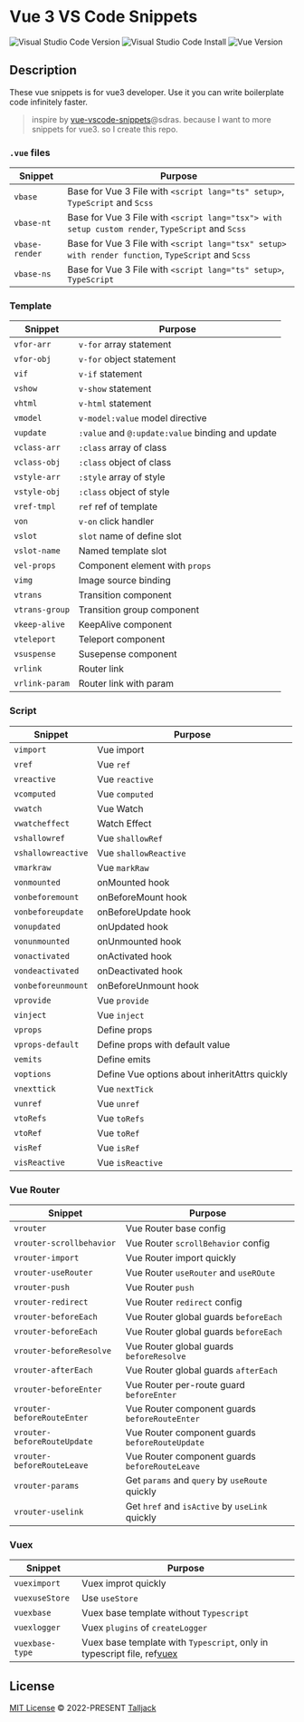 # Vue 3 VS Code Snippets

![Visual Studio Code Version](https://img.shields.io/visual-studio-marketplace/v/talljack.vue-3-snippets?color=blue)
![Visual Studio Code Install](https://img.shields.io/visual-studio-marketplace/i/talljack.vue-3-snippets?color=success)
![Vue Version](https://img.shields.io/badge/vue-3-%234FC08D?logo=vuedotjs)

## Description

These vue snippets is for vue3 developer. Use it you can write boilerplate code infinitely faster.

> inspire by [vue-vscode-snippets](https://github.com/sdras/vue-vscode-snippets)@sdras.
> because I want to more snippets for vue3. so I create this repo.

### `.vue` files

| Snippet        | Purpose                                                                                            |
| -------------- | -------------------------------------------------------------------------------------------------- |
| `vbase`        | Base for Vue 3 File with `<script lang="ts" setup>`, `TypeScript` and `Scss`                       |
| `vbase-nt`     | Base for Vue 3 File with `<script lang="tsx"> with setup custom render`, `TypeScript` and `Scss`   |
| `vbase-render` | Base for Vue 3 File with `<script lang="tsx" setup> with render function`, `TypeScript` and `Scss` |
| `vbase-ns`     | Base for Vue 3 File with `<script lang="ts" setup>`, `TypeScript`                                  |

### Template

| Snippet        | Purpose                                          |
| -------------- | ------------------------------------------------ |
| `vfor-arr`     | `v-for` array statement                          |
| `vfor-obj`     | `v-for` object statement                         |
| `vif`          | `v-if` statement                                 |
| `vshow`        | `v-show` statement                               |
| `vhtml`        | `v-html` statement                               |
| `vmodel`       | `v-model:value` model directive                  |
| `vupdate`      | `:value` and `@:update:value` binding and update |
| `vclass-arr`   | `:class` array of class                          |
| `vclass-obj`   | `:class` object of class                         |
| `vstyle-arr`   | `:style` array of style                          |
| `vstyle-obj`   | `:class` object of style                         |
| `vref-tmpl`    | `ref` ref of template                            |
| `von`          | `v-on` click handler                             |
| `vslot`        | `slot` name of define slot                       |
| `vslot-name`   | Named template slot                              |
| `vel-props`    | Component element with `props`                   |
| `vimg`         | Image source binding                             |
| `vtrans`       | Transition component                             |
| `vtrans-group` | Transition group component                       |
| `vkeep-alive`  | KeepAlive component                              |
| `vteleport`    | Teleport component                               |
| `vsuspense`    | Susepense component                              |
| `vrlink`       | Router link                                      |
| `vrlink-param` | Router link with param                           |

### Script

| Snippet            | Purpose                                       |
| ------------------ | --------------------------------------------- |
| `vimport`          | Vue import                                    |
| `vref`             | Vue `ref`                                     |
| `vreactive`        | Vue `reactive`                                |
| `vcomputed`        | Vue `computed`                                |
| `vwatch`           | Vue Watch                                     |
| `vwatcheffect`     | Watch Effect                                  |
| `vshallowref`      | Vue `shallowRef`                              |
| `vshallowreactive` | Vue `shallowReactive`                         |
| `vmarkraw`         | Vue `markRaw`                                 |
| `vonmounted`       | onMounted hook                                |
| `vonbeforemount`   | onBeforeMount hook                            |
| `vonbeforeupdate`  | onBeforeUpdate hook                           |
| `vonupdated`       | onUpdated hook                                |
| `vonunmounted`     | onUnmounted hook                              |
| `vonactivated`     | onActivated hook                              |
| `vondeactivated`   | onDeactivated hook                            |
| `vonbeforeunmount` | onBeforeUnmount hook                          |
| `vprovide`         | Vue `provide`                                 |
| `vinject`          | Vue `inject`                                  |
| `vprops`           | Define props                                  |
| `vprops-default`   | Define props with default value               |
| `vemits`           | Define emits                                  |
| `voptions`         | Define Vue options about inheritAttrs quickly |
| `vnexttick`        | Vue `nextTick`                                |
| `vunref`           | Vue `unref`                                   |
| `vtoRefs`          | Vue `toRefs`                                  |
| `vtoRef`           | Vue `toRef`                                   |
| `visRef`           | Vue `isRef`                                   |
| `visReactive`      | Vue `isReactive`                              |

### Vue Router

| Snippet                     | Purpose                                         |
| --------------------------- | ----------------------------------------------- |
| `vrouter`                   | Vue Router base config                          |
| `vrouter-scrollbehavior`    | Vue Router `scrollBehavior` config              |
| `vrouter-import`            | Vue Router import quickly                       |
| `vrouter-useRouter`         | Vue Router `useRouter` and `useROute`           |
| `vrouter-push`              | Vue Router `push`                               |
| `vrouter-redirect`          | Vue Router `redirect` config                    |
| `vrouter-beforeEach`        | Vue Router global guards `beforeEach`           |
| `vrouter-beforeEach`        | Vue Router global guards `beforeEach`           |
| `vrouter-beforeResolve`     | Vue Router global guards `beforeResolve`        |
| `vrouter-afterEach`         | Vue Router global guards `afterEach`            |
| `vrouter-beforeEnter`       | Vue Router per-route guard `beforeEnter`        |
| `vrouter-beforeRouteEnter`  | Vue Router component guards `beforeRouteEnter`  |
| `vrouter-beforeRouteUpdate` | Vue Router component guards `beforeRouteUpdate` |
| `vrouter-beforeRouteLeave`  | Vue Router component guards `beforeRouteLeave`  |
| `vrouter-params`            | Get `params` and `query` by `useRoute` quickly  |
| `vrouter-uselink`           | Get `href` and `isActive` by `useLink` quickly  |


### Vuex

| Snippet         | Purpose                                                                                                                                                                          |
| --------------- | -------------------------------------------------------------------------------------------------------------------------------------------------------------------------------- |
| `vueximport`    | Vuex improt quickly                                                                                                                                                              |
| `vuexuseStore`  | Use `useStore`                                                                                                                                                                   |
| `vuexbase`      | Vuex base template without `Typescript`                                                                                                                                          |
| `vuexlogger`    | Vuex `plugins` of `createLogger`                                                                                                                                                 |
| `vuexbase-type` | Vuex base template with `Typescript`, only in typescript file, ref[vuex](https://vuex.vuejs.org/zh/guide/typescript-support.html#%E7%AE%80%E5%8C%96-usestore-%E7%94%A8%E6%B3%95) |


## License

[MIT License](https://github.com/Talljack/vue3-hotKey/blob/main/LICENSE) © 2022-PRESENT [Talljack](https://github.com/Talljack)
